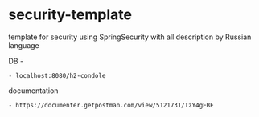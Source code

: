# security-template
template for security using SpringSecurity with all description by Russian language

DB -

    - localhost:8080/h2-condole

documentation

    - https://documenter.getpostman.com/view/5121731/TzY4gFBE

